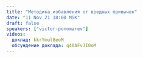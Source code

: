 ```yaml
---
title: "Методика избавления от вредных привычек"
date: "11 Nov 21 18:00 MSK"
draft: false
speakers: ["victor-ponomarev"]
videos:
  доклад: kkrYmul8eoM
  обсуждение доклада: q40AFvJI0oM
---
```

